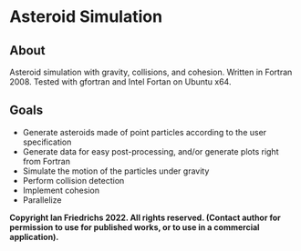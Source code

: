# Asteroid Simulation
## About
Asteroid simulation with gravity, collisions, and cohesion. Written in Fortran 2008. Tested with gfortran and Intel Fortan on Ubuntu x64.

## Goals
* Generate asteroids made of point particles according to the user specification
* Generate data for easy post-processing, and/or generate plots right from Fortran
* Simulate the motion of the particles under gravity
* Perform collision detection
* Implement cohesion
* Parallelize

**Copyright Ian Friedrichs 2022. All rights reserved. (Contact author for permission to use for published works, or to use in a commercial application).**
